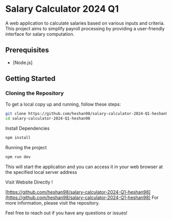 # Salary Calculator 2024 Q1

A web application to calculate salaries based on various inputs and criteria. This project aims to simplify payroll processing by providing a user-friendly interface for salary computation.

## Prerequisites

- [Node.js]

## Getting Started

### Cloning the Repository

To get a local copy up and running, follow these steps:

```bash
git clone https://github.com/heshan98/salary-calculator-2024-Q1-heshan98.git
cd salary-calculator-2024-Q1-heshan98
```
Install Dependencies

```bash
npm install

```

Running the project

```bash
npm run dev

```
This will start the application and you can access it in your web browser at the specified local server address

Visit Website Directly !

[https://github.com/heshan98/salary-calculator-2024-Q1-heshan98](https://github.com/heshan98/salary-calculator-2024-Q1-heshan98)
For more information, please visit the repository.

Feel free to reach out if you have any questions or issues!
